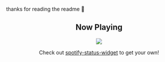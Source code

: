 thanks for reading the readme 🙂

<h2 align="center">Now Playing</h2>
<p align="center">
   <img src="https://my-spotify-status-widget.vercel.app/api/now-playing/image" />
   <p align="center">
      Check out <a href="https://github.com/towner-10/spotify-status-widget">spotify-status-widget</a> to get your own!
   </p>
</p>
